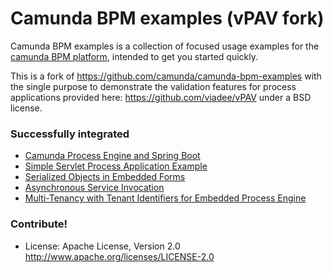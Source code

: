 Camunda BPM examples (vPAV fork)
================================

Camunda BPM examples is a collection of focused usage examples for the [camunda BPM platform](https://github.com/camunda/camunda-bpm-platform), intended to get you started quickly. 

This is a fork of https://github.com/camunda/camunda-bpm-examples with the single purpose to demonstrate the validation features for process applications provided here: https://github.com/viadee/vPAV under a BSD license.

### Successfully integrated 
- [Camunda Process Engine and Spring Boot](deployment/spring-boot)
- [Simple Servlet Process Application Example](deployment/servlet-pa)
- [Serialized Objects in Embedded Forms](usertask/task-form-embedded-serialized-java-object)
- [Asynchronous Service Invocation](servicetask/service-invocation-asynchronous)
- [Multi-Tenancy with Tenant Identifiers for Embedded Process Engine](multi-tenancy/tenant-identifier-embedded)

### Contribute!

  * License: Apache License, Version 2.0  http://www.apache.org/licenses/LICENSE-2.0
